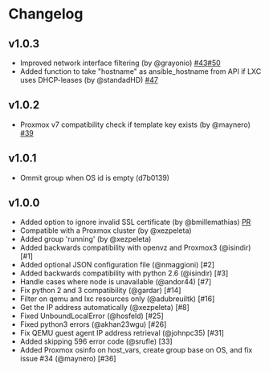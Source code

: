 # Changelog
## v1.0.3

- Improved network interface filtering (by @grayonio) [#43](https://github.com/xezpeleta/Ansible-Proxmox-inventory/pull/43)[#50](https://github.com/xezpeleta/Ansible-Proxmox-inventory/pull/50)
- Added function to take "hostname" as ansible_hostname from API if LXC uses DHCP-leases (by @standadHD) [#47](https://github.com/xezpeleta/Ansible-Proxmox-inventory/pull/47)

## v1.0.2
- Proxmox v7 compatibility check if template key exists (by @maynero) [#39](https://github.com/xezpeleta/Ansible-Proxmox-inventory/pull/39)

## v1.0.1
- Ommit group when OS id is empty (d7b0139)

## v1.0.0
- Added option to ignore invalid SSL certificate (by @bmillemathias) [PR](https://github.com/ansible/ansible/pull/17247)
- Compatible with a Proxmox cluster (by @xezpeleta)
- Added group 'running' (by @xezpeleta)
- Added backwards compatibility with openvz and Proxmox3 (@isindir) [#1]
- Added optional JSON configuration file (@nmaggioni) [#2]
- Added backwards compatibility with python 2.6 (@isindir) [#3]
- Handle cases where node is unavailable (@andor44) [#7]
- Fix python 2 and 3 compatibility (@gardar) [#14]
- Filter on qemu and lxc resources only (@adubreuiltk) [#16]
- Get the IP address automatically (@xezpeleta) [#8]
- Fixed UnboundLocalError (@hosfeld) [#25]
- Fixed python3 errors (@akhan23wgu) [#26]
- Fix QEMU guest agent IP address retrieval (@johnpc35) [#31]
- Added skipping 596 error code (@srufle) [33]
- Added Proxmox osinfo on host_vars, create group base on OS, and fix issue #34 (@maynero) [#36]
